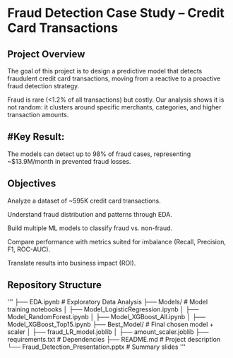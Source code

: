 # Fraud Detection Case Study – Credit Card Transactions
## Project Overview

The goal of this project is to design a predictive model that detects fraudulent credit card transactions, moving from a reactive to a proactive fraud detection strategy.

Fraud is rare (<1.2% of all transactions) but costly. Our analysis shows it is not random: it clusters around specific merchants, categories, and higher transaction amounts.

## #Key Result:
The models can detect up to 98% of fraud cases, representing ~$13.9M/month in prevented fraud losses.

## Objectives

Analyze a dataset of ~595K credit card transactions.

Understand fraud distribution and patterns through EDA.

Build multiple ML models to classify fraud vs. non-fraud.

Compare performance with metrics suited for imbalance (Recall, Precision, F1, ROC-AUC).

Translate results into business impact (ROI).

## Repository Structure
'''
├── EDA.ipynb # Exploratory Data Analysis
├── Models/ # Model training notebooks
│ ├── Model_LogisticRegression.ipynb
│ ├── Model_RandomForest.ipynb
│ ├── Model_XGBoost_All.ipynb
│ ├── Model_XGBoost_Top15.ipynb
├── Best_Model/ # Final chosen model + scaler
│ ├── fraud_LR_model.joblib
│ ├── amount_scaler.joblib
├── requirements.txt # Dependencies
├── README.md # Project description
└── Fraud_Detection_Presentation.pptx # Summary slides
'''



